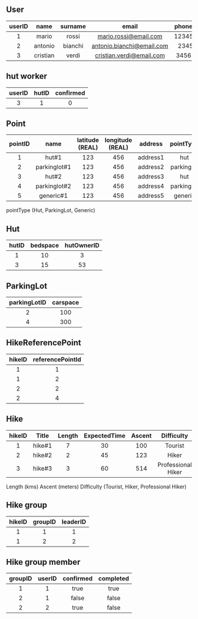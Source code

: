 ## User

| userID |   name   | surname |           email           | phoneNumber |    type    |   salt   | hashedPassword | confirmed |
| :----: | :------: | :-----: | :-----------------------: | :---------: | :--------: | :------: | :------------: | :-------: |
|   1    |  mario   |  rossi  |   mario.rossi@email.com   | 12345678901 |   hiker    |  312311  |  awfwafwqafa   |   null    |
|   2    | antonio  | bianchi | antonio.bianchi@email.com |  234567890  | localGuide | 45124124 |    fwafawfa    |   null    |
|   3    | cristian |  verdi  | cristian.verdi@email.com  | 3456789012  | hutWorker  | 51512451 | ajdhapduwhpad  |   true    |

## hut worker

| userID | hutID | confirmed |
| :----: | :---: | :-------: |
|   3    |   1   |     0     |

## Point

| pointID |     name     | latitude (REAL) | longitude (REAL) | address  | pointType  |
| :-----: | :----------: | :-------------: | :--------------: | :------: | :--------: |
|    1    |    hut#1     |       123       |       456        | address1 |    hut     |
|    2    | parkinglot#1 |       123       |       456        | address2 | parkinglot |
|    3    |    hut#2     |       123       |       456        | address3 |    hut     |
|    4    | parkinglot#2 |       123       |       456        | address4 | parkinglot |
|    5    |  generic#1   |       123       |       456        | address5 |  generic   |

pointType (Hut, ParkingLot, Generic)
## Hut

| hutID | bedspace | hutOwnerID |
| :---: | :------: | :--------: |
|   1   |    10    |     3      |
|   3   |    15    |     53     |


## ParkingLot

| parkingLotID | carspace |
| :----------: | :------: |
|      2       |   100    |
|      4       |   300    |

## HikeReferencePoint

| hikeID | referencePointId |
| :----: | :--------------: |
|   1    |        1         |
|   1    |        2         |
|   2    |        2         |
|   2    |        4         |



## Hike

| hikeID | Title  | Length | ExpectedTime | Ascent |     Difficulty     | StartPointId | EndPointId |    Description    |
| :----: | :----: | :----: | :----------: | :----: | :----------------: | :----------: | :--------: | :---------------: |
|   1    | hike#1 |   7    |      30      |  100   |      Tourist       |      1       |     4      | firstDescription  |
|   2    | hike#2 |   2    |      45      |  123   |       Hiker        |      2       |     5      | secondDescription |
|   3    | hike#3 |   3    |      60      |  514   | Professional Hiker |      3       |     6      | thirdDescription  |

Length (kms)
Ascent (meters)
Difficulty (Tourist, Hiker, Professional Hiker)

## Hike group

| hikeID | groupID | leaderID |
| :----: | :-----: | :------: |
|   1    |    1    |    1     |
|   1    |    2    |    2     |

## Hike group member

| groupID | userID | confirmed | completed |
| :-----: | :----: | :-------: | :-------: |
|    1    |   1    |   true    |   true    |
|    2    |   1    |   false   |   false   |
|    2    |   2    |   true    |   false   |



